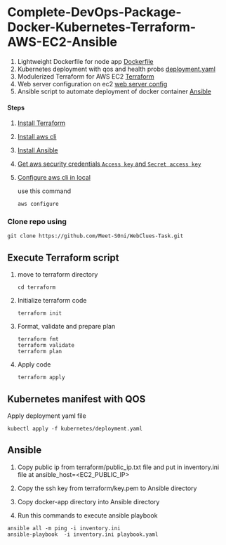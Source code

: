 # Complete-DevOps-Package-Docker-Kubernetes-Terraform-AWS-EC2-Ansible

1. Lightweight Dockerfile for node app [Dockerfile](https://github.com/Meet-S0ni/WebClues-Task/blob/main/docker-app/Dockerfile)
2. Kubernetes deployment with qos and health probs [deployment.yaml](https://github.com/Meet-S0ni/WebClues-Task/blob/main/kubernetes/deployment.yaml)
2. Modulerized Terraform for AWS EC2 [Terraform](https://github.com/Meet-S0ni/WebClues-Task/tree/main/Terraform)
3. Web server configuration on ec2 [web server config](https://github.com/Meet-S0ni/WebClues-Task/blob/f16192de6e661a5266ca2ad58a31e2941fd9b4d9/Terraform/main.tf#L134)
4. Ansible script to automate deployment of docker container [Ansible](https://github.com/Meet-S0ni/WebClues-Task/tree/main/Ansible)

####  Steps

1. [Install Terraform](https://developer.hashicorp.com/terraform/tutorials/aws-get-started/install-cli)
2. [Install aws cli](https://docs.aws.amazon.com/cli/latest/userguide/getting-started-install.html)
3. [Install Ansible](https://docs.ansible.com/ansible/latest/installation_guide/intro_installation.html)
4. [Get aws security credentials `Access key` and `Secret access key`](https://docs.aws.amazon.com/IAM/latest/UserGuide/id_credentials_access-keys.html#Using_CreateAccessKey)

5. [Configure aws cli in local](https://docs.aws.amazon.com/cli/v1/userguide/cli-chap-configure.html) 

   use this command 
    ```
    aws configure
    ```

### Clone repo using

```
git clone https://github.com/Meet-S0ni/WebClues-Task.git
```

## Execute Terraform script

1. move to terraform  directory
    ```
    cd terraform  
    ```
2. Initialize terraform code 
    ```
    terraform init
    ```

3. Format, validate and prepare plan  
    ```
    terraform fmt
    terraform validate 
    terraform plan
    ```

4. Apply code
    ```
    terraform apply 
    ```

## Kubernetes manifest with QOS  

Apply deployment yaml file 

```
kubectl apply -f kubernetes/deployment.yaml 
```

## Ansible 

1. Copy public ip from terraform/public_ip.txt file and put in inventory.ini file at ansible_host=<EC2_PUBLIC_IP>

2. Copy the ssh key from terraform/key.pem to Ansible directory

3. Copy docker-app directory into Ansible directory 

4. Run this commands to execute ansible playbook

```
ansible all -m ping -i inventory.ini
ansible-playbook  -i inventory.ini playbook.yaml
```
